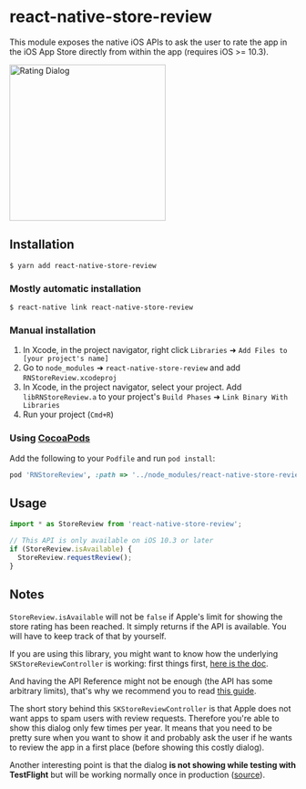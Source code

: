 # react-native-store-review

This module exposes the native iOS APIs to ask the user to rate the app in the iOS App Store directly from within the app (requires iOS >= 10.3). 

<img width="274" alt="Rating Dialog" src="https://cloud.githubusercontent.com/assets/378279/24377493/d22eb0b8-133f-11e7-9968-44d186a3801f.png">

## Installation

`$ yarn add react-native-store-review`

### Mostly automatic installation

`$ react-native link react-native-store-review`

### Manual installation

1. In Xcode, in the project navigator, right click `Libraries` ➜ `Add Files to [your project's name]`
2. Go to `node_modules` ➜ `react-native-store-review` and add `RNStoreReview.xcodeproj`
3. In Xcode, in the project navigator, select your project. Add `libRNStoreReview.a` to your project's `Build Phases` ➜ `Link Binary With Libraries`
4. Run your project (`Cmd+R`)

### Using [CocoaPods](https://cocoapods.org/)

Add the following to your `Podfile` and run `pod install`:

```ruby
pod 'RNStoreReview', :path => '../node_modules/react-native-store-review/ios'
```

## Usage
```javascript
import * as StoreReview from 'react-native-store-review';

// This API is only available on iOS 10.3 or later
if (StoreReview.isAvailable) {
  StoreReview.requestReview();
}
```

## Notes

`StoreReview.isAvailable` will not be `false` if Apple's limit for showing the store rating has been reached. It simply returns if the API is available. You will have to keep track of that by yourself.

If you are using this library, you might want to know how the underlying `SKStoreReviewController` is working: first things first, [here is the doc](https://developer.apple.com/documentation/storekit/skstorereviewcontroller).

And having the API Reference might not be enough (the API has some arbitrary limits), that's why we recommend you to read [this guide](https://developer.apple.com/documentation/storekit/skstorereviewcontroller/requesting_app_store_reviews).

The short story behind this `SKStoreReviewController` is that Apple does not want apps to spam users with review requests. Therefore you're able to show this dialog only few times per year. It means that you need to be pretty sure when you want to show it and probably ask the user if he wants to review the app in a first place (before showing this costly dialog).

Another interesting point is that the dialog **is not showing while testing with TestFlight** but will be working normally once in production ([source](https://stackoverflow.com/questions/46770549/skstorereviewcontroller-requestreview-popup-is-not-showing-in-testflight-build/47048474#47048474)).

